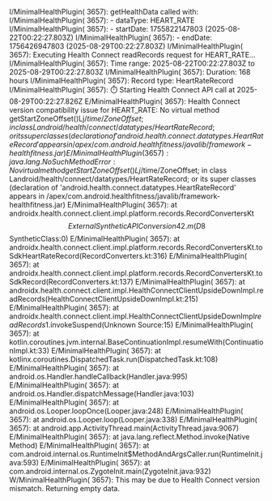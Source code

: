 I/MinimalHealthPlugin( 3657): getHealthData called with:
I/MinimalHealthPlugin( 3657):   - dataType: HEART_RATE
I/MinimalHealthPlugin( 3657):   - startDate: 1755822147803 (2025-08-22T00:22:27.803Z)
I/MinimalHealthPlugin( 3657):   - endDate: 1756426947803 (2025-08-29T00:22:27.803Z)
I/MinimalHealthPlugin( 3657): Executing Health Connect readRecords request for HEART_RATE...
I/MinimalHealthPlugin( 3657):   Time range: 2025-08-22T00:22:27.803Z to 2025-08-29T00:22:27.803Z
I/MinimalHealthPlugin( 3657):   Duration: 168 hours
I/MinimalHealthPlugin( 3657):   Record type: HeartRateRecord
I/MinimalHealthPlugin( 3657): ⏱️  Starting Health Connect API call at 2025-08-29T00:22:27.826Z
E/MinimalHealthPlugin( 3657): Health Connect version compatibility issue for HEART_RATE: No virtual method getStartZoneOffset()Lj$/time/ZoneOffset; in class Landroid/health/connect/datatypes/HeartRateRecord; or its super classes (declaration of 'android.health.connect.datatypes.HeartRateRecord' appears in /apex/com.android.healthfitness/javalib/framework-healthfitness.jar)
E/MinimalHealthPlugin( 3657): java.lang.NoSuchMethodError: No virtual method getStartZoneOffset()Lj$/time/ZoneOffset; in class Landroid/health/connect/datatypes/HeartRateRecord; or its super classes (declaration of 'android.health.connect.datatypes.HeartRateRecord' appears in /apex/com.android.healthfitness/javalib/framework-healthfitness.jar)
E/MinimalHealthPlugin( 3657):   at androidx.health.connect.client.impl.platform.records.RecordConvertersKt$$ExternalSyntheticAPIConversion42.m(D8$$SyntheticClass:0)
E/MinimalHealthPlugin( 3657):   at androidx.health.connect.client.impl.platform.records.RecordConvertersKt.toSdkHeartRateRecord(RecordConverters.kt:316)
E/MinimalHealthPlugin( 3657):   at androidx.health.connect.client.impl.platform.records.RecordConvertersKt.toSdkRecord(RecordConverters.kt:137)
E/MinimalHealthPlugin( 3657):   at androidx.health.connect.client.impl.HealthConnectClientUpsideDownImpl.readRecords(HealthConnectClientUpsideDownImpl.kt:215)
E/MinimalHealthPlugin( 3657):   at androidx.health.connect.client.impl.HealthConnectClientUpsideDownImpl$readRecords$1.invokeSuspend(Unknown Source:15)
E/MinimalHealthPlugin( 3657):   at kotlin.coroutines.jvm.internal.BaseContinuationImpl.resumeWith(ContinuationImpl.kt:33)
E/MinimalHealthPlugin( 3657):   at kotlinx.coroutines.DispatchedTask.run(DispatchedTask.kt:108)
E/MinimalHealthPlugin( 3657):   at android.os.Handler.handleCallback(Handler.java:995)
E/MinimalHealthPlugin( 3657):   at android.os.Handler.dispatchMessage(Handler.java:103)
E/MinimalHealthPlugin( 3657):   at android.os.Looper.loopOnce(Looper.java:248)
E/MinimalHealthPlugin( 3657):   at android.os.Looper.loop(Looper.java:338)
E/MinimalHealthPlugin( 3657):   at android.app.ActivityThread.main(ActivityThread.java:9067)
E/MinimalHealthPlugin( 3657):   at java.lang.reflect.Method.invoke(Native Method)
E/MinimalHealthPlugin( 3657):   at com.android.internal.os.RuntimeInit$MethodAndArgsCaller.run(RuntimeInit.java:593)
E/MinimalHealthPlugin( 3657):   at com.android.internal.os.ZygoteInit.main(ZygoteInit.java:932)
W/MinimalHealthPlugin( 3657): This may be due to Health Connect version mismatch. Returning empty data.